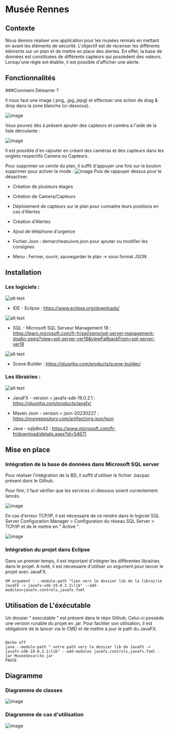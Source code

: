 
# Musée Rennes




## Contexte

Nous devons réaliser une application pour les musées rennais en mettant en avant les éléments de sécurité. 
L'objectif est de recenser les différents éléments sur un plan et de mettre en place des alertes. 
En effet, la base de données est constituées de différents capteurs qui possèdent des valeurs. Lorsqu'une règle est établie, il est possible d'afficher une alerte. 



## Fonctionnalités

###Comment Démarrer ? 

Il nous faut une image (.png, .jpg,.jepg) et effectuer une action de drag & drop dans la zone blanche (ci-dessous). 

![image](https://github.com/Chic0s/ProjetMuseeBTS/assets/96829109/0c0e25b9-3cd6-4d85-9204-1f939cfdc500)

Vous pouvez dès à présent ajouter des capteurs et caméra à l'aide de la liste déroulante :

![image](https://github.com/Chic0s/ProjetMuseeBTS/assets/96829109/062a3414-96d9-4a31-bc5a-b3c805720922)

Il est possible d'en rajouter en créant des caméras et des capteurs dans les onglets respectifs Camera ou Capteurs. 

Pour supprimer un cercle du plan, il suffit d'appuyer une fois sur le bouton supprimer pour activer le mode : ![image](https://github.com/Chic0s/ProjetMuseeBTS/assets/96829109/8d15dcaf-0921-44ae-bc42-896c1c090ea3)
Puis de rappuyer dessus pour le désactiver.



- Création de plusieurs étages

- Création de Camera/Capteurs

- Déploiement de capteurs sur le plan pour connaitre leurs positions en cas d'Alertes

- Création d'Alertes

- Ajout de téléphone d'urgence

- Fichier Json : demarcheasuivre.json pour ajouter ou modifier les consignes 

- Menu : Fermer, ouvrir, sauvegarder le plan -> sous format JSON 


## Installation

### Les logiciels : 

![alt text](https://www.eclipse.org/downloads/assets/public/images/logo-eclipse.png) 

- IDE - Eclipse : https://www.eclipse.org/downloads/

![alt text](https://johobase.com/jb/wp-content/uploads/2020/03/sqlserver-management-studio-icon.png) 


- SQL - Microsoft SQL Serveur Management 18 : https://learn.microsoft.com/fr-fr/sql/ssms/sql-server-management-studio-ssms?view=sql-server-ver16&viewFallbackFrom=sql-server-ver18

![alt text](https://external-content.duckduckgo.com/iu/?u=https%3A%2F%2Ftse4.mm.bing.net%2Fth%3Fid%3DOIP.ktt3wOobRbl2sAxLxcvzrQHaHa%26pid%3DApi&f=1&ipt=733a57daef3f07f3b689d5fc7a3b0fac790d229c2be54c65bcc1f912e54c5de3&ipo=images) 


- Scene Builder : https://gluonhq.com/products/scene-builder/

### Les librairies : 

![alt text](https://external-content.duckduckgo.com/iu/?u=https%3A%2F%2Flearn.devsfix.com%2Fwp-content%2Fuploads%2F2022%2F10%2Fjavafx.png&f=1&nofb=1&ipt=700966bf4e2f59b0dc1361c7dfcfff53b14d207678f207c77901887e70e4fceb&ipo=images) 


- JavaFX - version = javafx-sdk-19.0.2.1 : https://gluonhq.com/products/javafx/


- Maven Json - version = json-20230227  :  https://mvnrepository.com/artifact/org.json/json

- Java - sqljdbc42 : https://www.microsoft.com/fr-fr/download/details.aspx?id=54671
## Mise en place 

### Intégration de la base de données dans Microsoft SQL server

Pour réaliser l'intégration de la BD, il suffit d'utiliser le fichier .bacpac présent dans le Github. 

Pour finir, il faut vérifier que les services ci-dessous soient correctement lancés. 

![image](https://github.com/Chic0s/ProjetMuseeBTS/assets/96829109/a8f61982-fcb0-46ac-a57f-e80a590b499a)

En cas d'erreur TCP/IP, il est nécessaire de ce rendre dans le logiciel SQL Server Configuration Manager > Configuration du réseau SQL Server > TCP/IP et de le mettre en " Activé ". 

![image](https://github.com/Chic0s/ProjetMuseeBTS/assets/96829109/b141632b-5238-4715-a7ac-ff9bf761871a)


### Intégration du projet dans Eclipse 

Dans un premier temps, il est important d'intégrer les différentes librairies dans le projet. 
A noté, il est nécessaire d'utiliser un argument pour lancer le projet avec JavaFX. 
```
VM argument : --module-path "lien vers le dossier lib de la librairie JavaFX -> javafx-sdk-19.0.2.1\lib" --add-modules=javafx.controls,javafx.fxml
```
## Utilisation de L'éxécutable

Un dossier " executable " est présent dans le répo Github. Celui-ci possède une version runable du projet en .jar. Pour faciliter son utilisation, il est obligatoire de le lancer via le CMD et de mettre à jour le path du JavaFX. 

```

@echo off
java --module-path " votre path vers le dossier lib de JavaFX -> javafx-sdk-19.0.2.1\lib" --add-modules javafx.controls,javafx.fxml -jar MuseeSecurite.jar
PAUSE

```
## Diagramme

### Diagramme de classes

![image](https://github.com/Chic0s/ProjetMuseeBTS/assets/96829109/033b1759-26a8-4bf7-a641-468dea788edc)

### Diagramme de cas d'utilisation

![image](https://github.com/Chic0s/ProjetMuseeBTS/assets/96829109/23937665-8c30-4143-a430-a093d54afbab)
